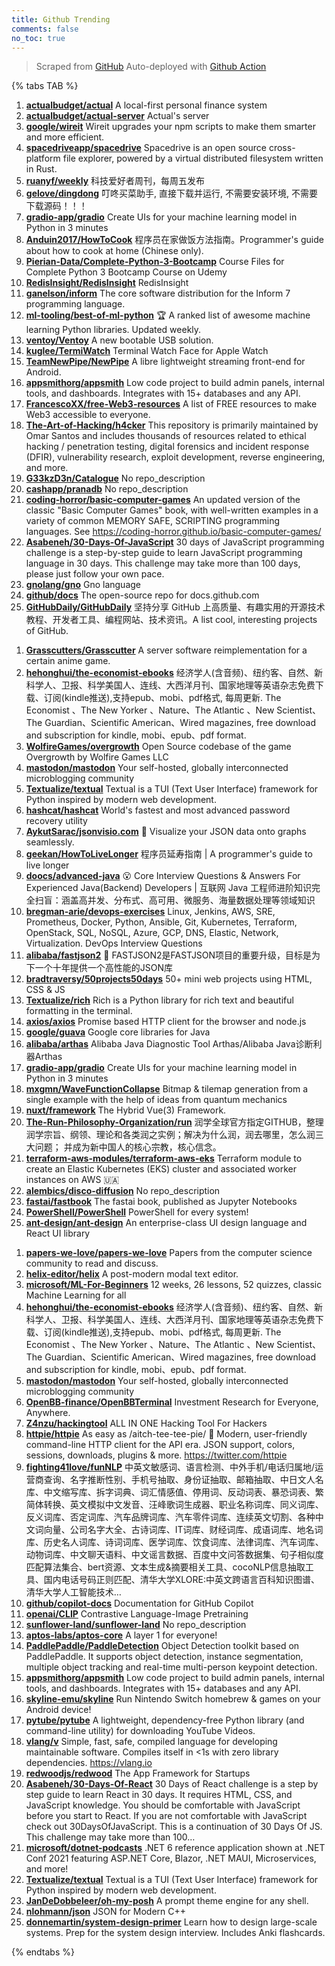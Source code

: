 ```yaml
---
title: Github Trending
comments: false
no_toc: true
---
```


> Scraped from [GitHub](https://github.com/trending)
Auto-deployed with [Github Action](https://docs.github.com/en/actions)

{% tabs TAB %}
<!-- tab Daily -->
1. [**actualbudget/actual**](https://github.com/actualbudget/actual)
A local-first personal finance system
2. [**actualbudget/actual-server**](https://github.com/actualbudget/actual-server)
Actual's server
3. [**google/wireit**](https://github.com/google/wireit)
Wireit upgrades your npm scripts to make them smarter and more efficient.
4. [**spacedriveapp/spacedrive**](https://github.com/spacedriveapp/spacedrive)
Spacedrive is an open source cross-platform file explorer, powered by a virtual distributed filesystem written in Rust.
5. [**ruanyf/weekly**](https://github.com/ruanyf/weekly)
科技爱好者周刊，每周五发布
6. [**gelove/dingdong**](https://github.com/gelove/dingdong)
叮咚买菜助手, 直接下载并运行, 不需要安装环境, 不需要下载源码！！！
7. [**gradio-app/gradio**](https://github.com/gradio-app/gradio)
Create UIs for your machine learning model in Python in 3 minutes
8. [**Anduin2017/HowToCook**](https://github.com/Anduin2017/HowToCook)
程序员在家做饭方法指南。Programmer's guide about how to cook at home (Chinese only).
9. [**Pierian-Data/Complete-Python-3-Bootcamp**](https://github.com/Pierian-Data/Complete-Python-3-Bootcamp)
Course Files for Complete Python 3 Bootcamp Course on Udemy
10. [**RedisInsight/RedisInsight**](https://github.com/RedisInsight/RedisInsight)
RedisInsight
11. [**ganelson/inform**](https://github.com/ganelson/inform)
The core software distribution for the Inform 7 programming language.
12. [**ml-tooling/best-of-ml-python**](https://github.com/ml-tooling/best-of-ml-python)
🏆 A ranked list of awesome machine learning Python libraries. Updated weekly.
13. [**ventoy/Ventoy**](https://github.com/ventoy/Ventoy)
A new bootable USB solution.
14. [**kuglee/TermiWatch**](https://github.com/kuglee/TermiWatch)
Terminal Watch Face for Apple Watch
15. [**TeamNewPipe/NewPipe**](https://github.com/TeamNewPipe/NewPipe)
A libre lightweight streaming front-end for Android.
16. [**appsmithorg/appsmith**](https://github.com/appsmithorg/appsmith)
Low code project to build admin panels, internal tools, and dashboards. Integrates with 15+ databases and any API.
17. [**FrancescoXX/free-Web3-resources**](https://github.com/FrancescoXX/free-Web3-resources)
A list of FREE resources to make Web3 accessible to everyone.
18. [**The-Art-of-Hacking/h4cker**](https://github.com/The-Art-of-Hacking/h4cker)
This repository is primarily maintained by Omar Santos and includes thousands of resources related to ethical hacking / penetration testing, digital forensics and incident response (DFIR), vulnerability research, exploit development, reverse engineering, and more.
19. [**G33kzD3n/Catalogue**](https://github.com/G33kzD3n/Catalogue)
No repo_description
20. [**cashapp/pranadb**](https://github.com/cashapp/pranadb)
No repo_description
21. [**coding-horror/basic-computer-games**](https://github.com/coding-horror/basic-computer-games)
An updated version of the classic "Basic Computer Games" book, with well-written examples in a variety of common MEMORY SAFE, SCRIPTING programming languages. See https://coding-horror.github.io/basic-computer-games/
22. [**Asabeneh/30-Days-Of-JavaScript**](https://github.com/Asabeneh/30-Days-Of-JavaScript)
30 days of JavaScript programming challenge is a step-by-step guide to learn JavaScript programming language in 30 days. This challenge may take more than 100 days, please just follow your own pace.
23. [**gnolang/gno**](https://github.com/gnolang/gno)
Gno language
24. [**github/docs**](https://github.com/github/docs)
The open-source repo for docs.github.com
25. [**GitHubDaily/GitHubDaily**](https://github.com/GitHubDaily/GitHubDaily)
坚持分享 GitHub 上高质量、有趣实用的开源技术教程、开发者工具、编程网站、技术资讯。A list cool, interesting projects of GitHub.
<!-- endtab -->
<!-- tab Weekly -->
1. [**Grasscutters/Grasscutter**](https://github.com/Grasscutters/Grasscutter)
A server software reimplementation for a certain anime game.
2. [**hehonghui/the-economist-ebooks**](https://github.com/hehonghui/the-economist-ebooks)
经济学人(含音频)、纽约客、自然、新科学人、卫报、科学美国人、连线、大西洋月刊、国家地理等英语杂志免费下载、订阅(kindle推送),支持epub、mobi、pdf格式, 每周更新. The Economist 、The New Yorker 、Nature、The Atlantic 、New Scientist、The Guardian、Scientific American、Wired magazines, free download and subscription for kindle, mobi、epub、pdf format.
3. [**WolfireGames/overgrowth**](https://github.com/WolfireGames/overgrowth)
Open Source codebase of the game Overgrowth by Wolfire Games LLC
4. [**mastodon/mastodon**](https://github.com/mastodon/mastodon)
Your self-hosted, globally interconnected microblogging community
5. [**Textualize/textual**](https://github.com/Textualize/textual)
Textual is a TUI (Text User Interface) framework for Python inspired by modern web development.
6. [**hashcat/hashcat**](https://github.com/hashcat/hashcat)
World's fastest and most advanced password recovery utility
7. [**AykutSarac/jsonvisio.com**](https://github.com/AykutSarac/jsonvisio.com)
🧩 Visualize your JSON data onto graphs seamlessly.
8. [**geekan/HowToLiveLonger**](https://github.com/geekan/HowToLiveLonger)
程序员延寿指南 | A programmer's guide to live longer
9. [**doocs/advanced-java**](https://github.com/doocs/advanced-java)
😮 Core Interview Questions & Answers For Experienced Java(Backend) Developers | 互联网 Java 工程师进阶知识完全扫盲：涵盖高并发、分布式、高可用、微服务、海量数据处理等领域知识
10. [**bregman-arie/devops-exercises**](https://github.com/bregman-arie/devops-exercises)
Linux, Jenkins, AWS, SRE, Prometheus, Docker, Python, Ansible, Git, Kubernetes, Terraform, OpenStack, SQL, NoSQL, Azure, GCP, DNS, Elastic, Network, Virtualization. DevOps Interview Questions
11. [**alibaba/fastjson2**](https://github.com/alibaba/fastjson2)
🚄 FASTJSON2是FASTJSON项目的重要升级，目标是为下一个十年提供一个高性能的JSON库
12. [**bradtraversy/50projects50days**](https://github.com/bradtraversy/50projects50days)
50+ mini web projects using HTML, CSS & JS
13. [**Textualize/rich**](https://github.com/Textualize/rich)
Rich is a Python library for rich text and beautiful formatting in the terminal.
14. [**axios/axios**](https://github.com/axios/axios)
Promise based HTTP client for the browser and node.js
15. [**google/guava**](https://github.com/google/guava)
Google core libraries for Java
16. [**alibaba/arthas**](https://github.com/alibaba/arthas)
Alibaba Java Diagnostic Tool Arthas/Alibaba Java诊断利器Arthas
17. [**gradio-app/gradio**](https://github.com/gradio-app/gradio)
Create UIs for your machine learning model in Python in 3 minutes
18. [**mxgmn/WaveFunctionCollapse**](https://github.com/mxgmn/WaveFunctionCollapse)
Bitmap & tilemap generation from a single example with the help of ideas from quantum mechanics
19. [**nuxt/framework**](https://github.com/nuxt/framework)
The Hybrid Vue(3) Framework.
20. [**The-Run-Philosophy-Organization/run**](https://github.com/The-Run-Philosophy-Organization/run)
润学全球官方指定GITHUB，整理润学宗旨、纲领、理论和各类润之实例；解决为什么润，润去哪里，怎么润三大问题； 并成为新中国人的核心宗教，核心信念。
21. [**terraform-aws-modules/terraform-aws-eks**](https://github.com/terraform-aws-modules/terraform-aws-eks)
Terraform module to create an Elastic Kubernetes (EKS) cluster and associated worker instances on AWS 🇺🇦
22. [**alembics/disco-diffusion**](https://github.com/alembics/disco-diffusion)
No repo_description
23. [**fastai/fastbook**](https://github.com/fastai/fastbook)
The fastai book, published as Jupyter Notebooks
24. [**PowerShell/PowerShell**](https://github.com/PowerShell/PowerShell)
PowerShell for every system!
25. [**ant-design/ant-design**](https://github.com/ant-design/ant-design)
An enterprise-class UI design language and React UI library
<!-- endtab -->
<!-- tab Monthly -->
1. [**papers-we-love/papers-we-love**](https://github.com/papers-we-love/papers-we-love)
Papers from the computer science community to read and discuss.
2. [**helix-editor/helix**](https://github.com/helix-editor/helix)
A post-modern modal text editor.
3. [**microsoft/ML-For-Beginners**](https://github.com/microsoft/ML-For-Beginners)
12 weeks, 26 lessons, 52 quizzes, classic Machine Learning for all
4. [**hehonghui/the-economist-ebooks**](https://github.com/hehonghui/the-economist-ebooks)
经济学人(含音频)、纽约客、自然、新科学人、卫报、科学美国人、连线、大西洋月刊、国家地理等英语杂志免费下载、订阅(kindle推送),支持epub、mobi、pdf格式, 每周更新. The Economist 、The New Yorker 、Nature、The Atlantic 、New Scientist、The Guardian、Scientific American、Wired magazines, free download and subscription for kindle, mobi、epub、pdf format.
5. [**mastodon/mastodon**](https://github.com/mastodon/mastodon)
Your self-hosted, globally interconnected microblogging community
6. [**OpenBB-finance/OpenBBTerminal**](https://github.com/OpenBB-finance/OpenBBTerminal)
Investment Research for Everyone, Anywhere.
7. [**Z4nzu/hackingtool**](https://github.com/Z4nzu/hackingtool)
ALL IN ONE Hacking Tool For Hackers
8. [**httpie/httpie**](https://github.com/httpie/httpie)
As easy as /aitch-tee-tee-pie/ 🥧 Modern, user-friendly command-line HTTP client for the API era. JSON support, colors, sessions, downloads, plugins & more. https://twitter.com/httpie
9. [**fighting41love/funNLP**](https://github.com/fighting41love/funNLP)
中英文敏感词、语言检测、中外手机/电话归属地/运营商查询、名字推断性别、手机号抽取、身份证抽取、邮箱抽取、中日文人名库、中文缩写库、拆字词典、词汇情感值、停用词、反动词表、暴恐词表、繁简体转换、英文模拟中文发音、汪峰歌词生成器、职业名称词库、同义词库、反义词库、否定词库、汽车品牌词库、汽车零件词库、连续英文切割、各种中文词向量、公司名字大全、古诗词库、IT词库、财经词库、成语词库、地名词库、历史名人词库、诗词词库、医学词库、饮食词库、法律词库、汽车词库、动物词库、中文聊天语料、中文谣言数据、百度中文问答数据集、句子相似度匹配算法集合、bert资源、文本生成&摘要相关工具、cocoNLP信息抽取工具、国内电话号码正则匹配、清华大学XLORE:中英文跨语言百科知识图谱、清华大学人工智能技术…
10. [**github/copilot-docs**](https://github.com/github/copilot-docs)
Documentation for GitHub Copilot
11. [**openai/CLIP**](https://github.com/openai/CLIP)
Contrastive Language-Image Pretraining
12. [**sunflower-land/sunflower-land**](https://github.com/sunflower-land/sunflower-land)
No repo_description
13. [**aptos-labs/aptos-core**](https://github.com/aptos-labs/aptos-core)
A layer 1 for everyone!
14. [**PaddlePaddle/PaddleDetection**](https://github.com/PaddlePaddle/PaddleDetection)
Object Detection toolkit based on PaddlePaddle. It supports object detection, instance segmentation, multiple object tracking and real-time multi-person keypoint detection.
15. [**appsmithorg/appsmith**](https://github.com/appsmithorg/appsmith)
Low code project to build admin panels, internal tools, and dashboards. Integrates with 15+ databases and any API.
16. [**skyline-emu/skyline**](https://github.com/skyline-emu/skyline)
Run Nintendo Switch homebrew & games on your Android device!
17. [**pytube/pytube**](https://github.com/pytube/pytube)
A lightweight, dependency-free Python library (and command-line utility) for downloading YouTube Videos.
18. [**vlang/v**](https://github.com/vlang/v)
Simple, fast, safe, compiled language for developing maintainable software. Compiles itself in <1s with zero library dependencies. https://vlang.io
19. [**redwoodjs/redwood**](https://github.com/redwoodjs/redwood)
The App Framework for Startups
20. [**Asabeneh/30-Days-Of-React**](https://github.com/Asabeneh/30-Days-Of-React)
30 Days of React challenge is a step by step guide to learn React in 30 days. It requires HTML, CSS, and JavaScript knowledge. You should be comfortable with JavaScript before you start to React. If you are not comfortable with JavaScript check out 30DaysOfJavaScript. This is a continuation of 30 Days Of JS. This challenge may take more than 100…
21. [**microsoft/dotnet-podcasts**](https://github.com/microsoft/dotnet-podcasts)
.NET 6 reference application shown at .NET Conf 2021 featuring ASP.NET Core, Blazor, .NET MAUI, Microservices, and more!
22. [**Textualize/textual**](https://github.com/Textualize/textual)
Textual is a TUI (Text User Interface) framework for Python inspired by modern web development.
23. [**JanDeDobbeleer/oh-my-posh**](https://github.com/JanDeDobbeleer/oh-my-posh)
A prompt theme engine for any shell.
24. [**nlohmann/json**](https://github.com/nlohmann/json)
JSON for Modern C++
25. [**donnemartin/system-design-primer**](https://github.com/donnemartin/system-design-primer)
Learn how to design large-scale systems. Prep for the system design interview. Includes Anki flashcards.
<!-- endtab -->
{% endtabs %}
